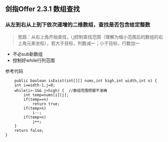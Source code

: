 ## 剑指Offer 2.3.1  数组查找 ##

### 从左到右从上到下依次递增的二维数组，查找是否包含给定整数 ###


> 思路：从右上角开始查找，i,j控制查找范围（理解为缩小范围后的数组的右上角元素坐标），若大于目标，列数减一；小于目标，行数加一


- 不必sub新数组 
- 控制好while行列范围


参考代码

    	public boolean isExist(int[][] nums,int high,int width,int n) {
		int i=width-1,j=0;
		while(i>-1&& j<high) {	//数组范围把握不准确
			int temp=nums[i][j];
			if(temp==n)
				return true;
			if(temp>n)
				i--;
			if(temp<n)
				j++;
		}
		return false;
	}


